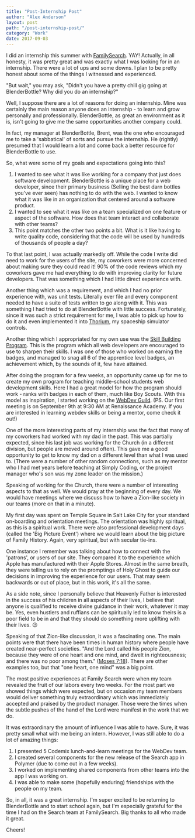 ```yaml
---
title: "Post-Internship Post"
author: "Alex Anderson"
layout: post
path: "/post-internship-post/"
category: "Work"
date: 2017-09-03
---
```


I did an internship this summer with [FamilySearch](https://www.familysearch.org). YAY! Actually, in all honesty, it was pretty great and was exactly what I was looking for in an internship. There were a lot of ups and some downs. I plan to be pretty honest about some of the things I witnessed and experienced.

"But wait," you may ask, "Didn't you have a pretty chill gig going at BlenderBottle? Why did you do an internship?"

Well, I suppose there are a lot of reasons for doing an internship. Mine was certainly the main reason anyone does an internship - to learn and grow personally and professionally. BlenderBottle, as great an environment as it is, isn't going to give me the same opportunities another company could.

In fact, my manager at BlenderBottle, Brent, was the one who encouraged me to take a 'sabbatical' of sorts and pursue the internship. He (rightly) presumed that I would learn a lot and come back a better resource for BlenderBottle to use.

So, what were some of my goals and expectations going into this?

1. I wanted to see what it was like working for a company that just does software development. BlenderBottle is a unique place for a web developer, since their primary business (Selling the best darn bottles you've ever seen) has nothing to do with the web. I wanted to know what it was like in an organization that centered around a software product.
1. I wanted to see what it was like on a team specialized on one feature or aspect of the software. How does that team interact and collaborate with other teams?
1. This point matches the other two points a bit. What is it like having to write quality code, considering that the code will be used by hundreds of thousands of people a day?

To that last point, I was actually markedly off. While the code I write did need to work for the users of the site, my coworkers were more concerned about making sure they could read it! 90% of the code reviews which my coworkers gave me had everything to do with improving clarity for future developers. That was something which I had little direct experience with.

Another thing which was a requirement, and which I had no prior experience with, was unit tests. Literally ever file and every component needed to have a suite of tests written to go along with it. This was something I had tried to do at BlenderBottle with little success. Fortunately, since it was such a strict requirement for me, I was able to pick up how to do it and even implemented it into [Thorium](https://thoriumsim.com), my spaceship simulator controls.

Another thing which I appropriated for my own use was the [Skill Building Program](https://github.com/fs-webdev/skill-building-program). This is the program which all web developers are encouraged to use to sharpen their skills. I was one of those who worked on earning the badges, and managed to snag all 6 of the apprentice level badges, an achievement which, by the sounds of it, few have attained.

After doing the program for a few weeks, an opportunity came up for me to create my own program for teaching middle-school students web development skills. Here I had a great model for how the program should work - ranks with badges in each of them, much like Boy Scouts. With this model as inspiration, I started working on the [WebDev Guild](https://webdev-guild.github.io). (PS. Our first meeting is on September 9th at 9:30 AM at Renaissance Academy. If you are interested in learning webdev skills or being a mentor, come check it out!)

One of the more interesting parts of my internship was the fact that many of my coworkers had worked with my dad in the past. This was partially expected, since his last job was working for the Church (in a different division, but people are moved around often). This gave me a good opportunity to get to know my dad on a different level than what I was used to. (There were a number of other random connections, such as my mentor who I had met years before teaching at Simply Coding, or the project manager who's son was my zone leader on the mission.)

Speaking of working for the Church, there were a number of interesting aspects to that as well. We would pray at the beginning of every day. We would have meetings where we discuss how to have a Zion-like society in our teams (more on that in a minute).

My first day was spent on Temple Square in Salt Lake City for your standard on-boarding and orientation meetings. The orientation was highly spiritual, as this is a spiritual work. There were also professional development days (called the 'Big Picture Event') where we would learn about the big picture of Family History. Again, very spiritual, but with secular tie-ins.

One instance I remember was talking about how to connect with the 'patrons', or users of our site. They compared it to the experience which Apple has manufactured with their Apple Stores. Almost in the same breath, they were telling us to rely on the promptings of Holy Ghost to guide our decisions in improving the experience for our users. That may seem backwards or out of place, but in this work, it's all the same.

As a side note, since I personally believe that Heavenly Father is interested in the success of his children in all aspects of their lives, I believe that anyone is qualified to receive divine guidance in their work, whatever it may be. Yes, even hustlers and ruffians can be spiritually led to know theirs is a poor field to be in and that they should do something more uplifting with their lives. 😉

Speaking of that Zion-like discussion, it was a fascinating one. The main points were that there have been times in human history where people have created near-perfect societies. "And the Lord called his people Zion, because they were of one heart and one mind, and dwelt in righteousness; and there was no poor among them." ([Moses 7:18](https://www.lds.org/scriptures/pgp/moses/7.48?lang=eng)). There are other examples too, but that "one heart, one mind" was a big point.

The most positive experiences at Family Search were when my team revealed the fruit of our labors every two weeks. For the most part we showed things which were expected, but on occasion my team members would deliver something truly extraordinary which was immediately accepted and praised by the product manager. Those were the times when the subtle pushes of the hand of the Lord were manifest in the work that we do.

It was extraordinary the amount of influence I was able to have. Sure, it was pretty small what with me being an intern. However, I was still able to do a lot of amazing things:

1. I presented 5 Codemix lunch-and-learn meetings for the WebDev team.
1. I created several components for the new release of the Search app in Polymer (due to come out in a few weeks).
1. I worked on implementing shared components from other teams into the app I was working on.
1. I was able to make some (hopefully enduring) friendships with the people on my team.

So, in all, it was a great internship. I'm super excited to be returning to BlenderBottle and to start school again, but I'm especially grateful for the time I had on the Search team at FamilySearch. Big thanks to all who made it great.

Cheers!
